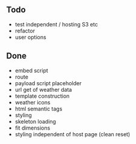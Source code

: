 ## Todo
- test independent / hosting S3 etc
- refactor
- user options


## Done
- embed script
- route
- payload script placeholder
- url get of weather data
- template construction
- weather icons
- html semantic tags
- styling
- skeleton loading
- fit dimensions
- styling independent of host page (clean reset)
